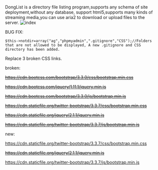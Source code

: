 DongList is a directory file listing program,supports any schema of site deployment,without any database, support html5,supports many kinds of streaming media,you can use aria2 to download or upload files to the server. 
![index](https://user-images.githubusercontent.com/82877945/154240941-f6533825-1132-4ae9-8e22-b581b4085567.png)

BUG FIX:

	$this->notdir=array("ag","phpmyadmin",".gitignore","CSS");//Folders that are not allowed to be displayed, A new .gitignore and CSS directory has been added.
Replace 3 broken CSS links.

broken:

~~https://cdn.bootcss.com/bootstrap/3.3.0/css/bootstrap.min.css~~

~~https://cdn.bootcss.com/jquery/1.11.1/jquery.min.js~~

~~https://cdn.bootcss.com/bootstrap/3.3.0/js/bootstrap.min.js~~

~~https://cdn.staticfile.org/twitter-bootstrap/3.3.7/css/bootstrap.min.css~~

~~https://cdn.staticfile.org/jquery/2.1.1/jquery.min.js~~

~~https://cdn.staticfile.org/twitter-bootstrap/3.3.7/js/bootstrap.min.js~~

new:

https://cdn.staticfile.org/twitter-bootstrap/3.3.7/css/bootstrap.min.css

~~https://cdn.staticfile.org/jquery/2.1.1/jquery.min.js~~

https://cdn.staticfile.org/twitter-bootstrap/3.3.7/js/bootstrap.min.js
